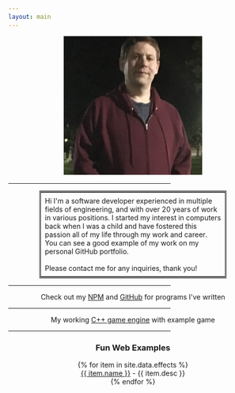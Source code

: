 ```yaml
---
layout: main
---
```


<div style="text-align:center;"><img src="img/my_pic.png" width="280px"/></div>

<hr style="width:65%"/>

<div style="text-align:center;">
<table style="width:75%;margin-left:auto;margin-right:auto;border:3px double;">
<tr>
<td style="text-align:left;padding:8px;">
    Hi I'm a software developer experienced in multiple fields of engineering, and with over 20 years of work in various positions.  I started my interest in computers back when I was a child and have fostered this passion all of my life through my work and career.  You can see a good example of my work on my personal GitHub portfolio.
    <br/><br/>
    Please contact me for any inquiries, thank you!
</td>
</tr>
</table>
</div>

<hr style="width:65%;"/>

<div style="text-align:center;">Check out my
<a href="https://www.npmjs.com/~spongex" target="_blank" rel="noopener noreferrer">NPM</a>
and
<a href="https://github.com/AtomicSponge" target="_blank" rel="noopener noreferrer">GitHub</a>
for programs I've written</div>

<hr style="width:65%"/>
<div style="text-align:center;">My working
<a href="https://github.com/wtfsystems" target="_blank" rel="noopener noreferrer">C++ game engine</a>
with example game

<hr style="width:65%;"/>

<div style="text-align:center;">
<h3>Fun Web Examples</h3>
{% for item in site.data.effects %}
<div><a href="{{ item.link }}" target="_blank" rel="noopener noreferrer">{{ item.name }}</a> - {{ item.desc }}</div>
{% endfor %}
</div>
